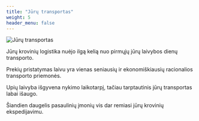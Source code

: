 ```yaml
---
title: "Jūrų transportas"
weight: 5
header_menu: false
---
```


![Jūrų transportas](images/stock-vector-marine-port-shipping-transportation-and-ocean-logistic-flat-banner-cargo-ships-and-freight-1542787196.jpg)

Jūrų krovinių logistika nuėjo ilgą kelią nuo pirmųjų jūrų laivybos dienų
transporto.

Prekių pristatymas laivu yra vienas seniausių ir ekonomiškiausių
racionalios transporto priemonės.

Upių laivyba išgyvena nykimo laikotarpį, tačiau tarptautinis jūrų transportas labai išaugo.

Šiandien daugelis pasaulinių įmonių vis dar remiasi jūrų krovinių ekspedijavimu.